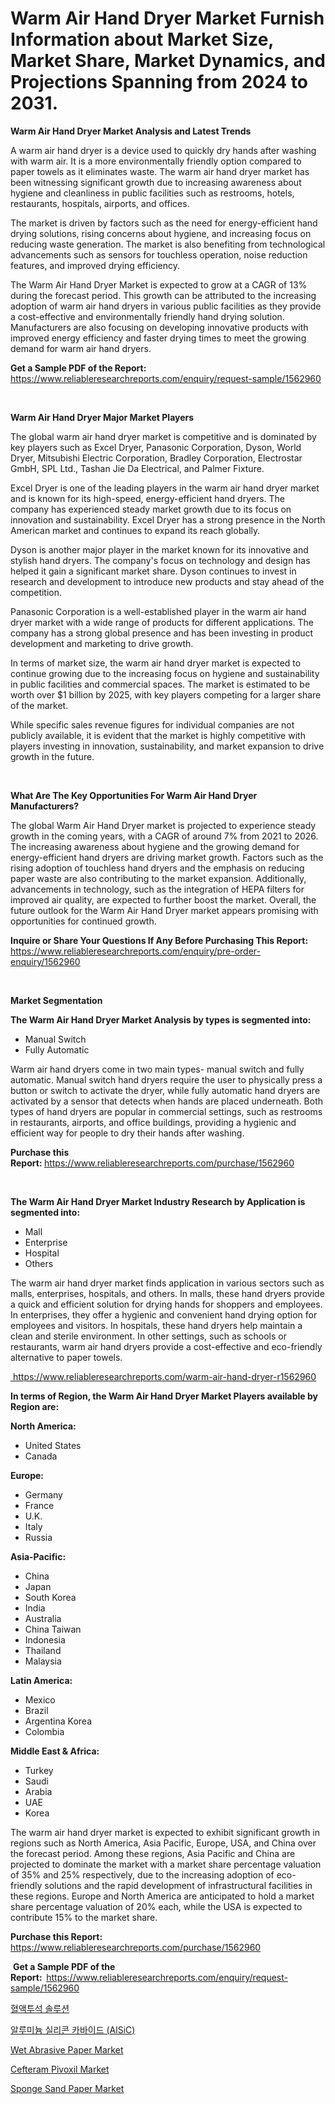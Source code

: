 <p><h1>Warm Air Hand Dryer Market Furnish Information about Market Size, Market Share, Market Dynamics, and Projections Spanning from 2024 to 2031.</h1></p><p><strong>Warm Air Hand Dryer Market Analysis and Latest Trends</strong></p>
<p><p>A warm air hand dryer is a device used to quickly dry hands after washing with warm air. It is a more environmentally friendly option compared to paper towels as it eliminates waste. The warm air hand dryer market has been witnessing significant growth due to increasing awareness about hygiene and cleanliness in public facilities such as restrooms, hotels, restaurants, hospitals, airports, and offices. </p><p>The market is driven by factors such as the need for energy-efficient hand drying solutions, rising concerns about hygiene, and increasing focus on reducing waste generation. The market is also benefiting from technological advancements such as sensors for touchless operation, noise reduction features, and improved drying efficiency.</p><p>The Warm Air Hand Dryer Market is expected to grow at a CAGR of 13% during the forecast period. This growth can be attributed to the increasing adoption of warm air hand dryers in various public facilities as they provide a cost-effective and environmentally friendly hand drying solution. Manufacturers are also focusing on developing innovative products with improved energy efficiency and faster drying times to meet the growing demand for warm air hand dryers.</p></p>
<p><strong>Get a Sample PDF of the Report:&nbsp;</strong> <a href="https://www.reliableresearchreports.com/enquiry/request-sample/1562960">https://www.reliableresearchreports.com/enquiry/request-sample/1562960</a></p>
<p>&nbsp;</p>
<p><strong>Warm Air Hand Dryer Major Market Players</strong></p>
<p><p>The global warm air hand dryer market is competitive and is dominated by key players such as Excel Dryer, Panasonic Corporation, Dyson, World Dryer, Mitsubishi Electric Corporation, Bradley Corporation, Electrostar GmbH, SPL Ltd., Tashan Jie Da Electrical, and Palmer Fixture.</p><p>Excel Dryer is one of the leading players in the warm air hand dryer market and is known for its high-speed, energy-efficient hand dryers. The company has experienced steady market growth due to its focus on innovation and sustainability. Excel Dryer has a strong presence in the North American market and continues to expand its reach globally.</p><p>Dyson is another major player in the market known for its innovative and stylish hand dryers. The company's focus on technology and design has helped it gain a significant market share. Dyson continues to invest in research and development to introduce new products and stay ahead of the competition.</p><p>Panasonic Corporation is a well-established player in the warm air hand dryer market with a wide range of products for different applications. The company has a strong global presence and has been investing in product development and marketing to drive growth.</p><p>In terms of market size, the warm air hand dryer market is expected to continue growing due to the increasing focus on hygiene and sustainability in public facilities and commercial spaces. The market is estimated to be worth over $1 billion by 2025, with key players competing for a larger share of the market.</p><p>While specific sales revenue figures for individual companies are not publicly available, it is evident that the market is highly competitive with players investing in innovation, sustainability, and market expansion to drive growth in the future.</p></p>
<p>&nbsp;</p>
<p><strong>What Are The Key Opportunities For Warm Air Hand Dryer Manufacturers?</strong></p>
<p><p>The global Warm Air Hand Dryer market is projected to experience steady growth in the coming years, with a CAGR of around 7% from 2021 to 2026. The increasing awareness about hygiene and the growing demand for energy-efficient hand dryers are driving market growth. Factors such as the rising adoption of touchless hand dryers and the emphasis on reducing paper waste are also contributing to the market expansion. Additionally, advancements in technology, such as the integration of HEPA filters for improved air quality, are expected to further boost the market. Overall, the future outlook for the Warm Air Hand Dryer market appears promising with opportunities for continued growth.</p></p>
<p><strong>Inquire or Share Your Questions If Any Before Purchasing This Report:</strong> <a href="https://www.reliableresearchreports.com/enquiry/pre-order-enquiry/1562960">https://www.reliableresearchreports.com/enquiry/pre-order-enquiry/1562960</a></p>
<p>&nbsp;</p>
<p><strong>Market Segmentation</strong></p>
<p><strong>The Warm Air Hand Dryer Market Analysis by types is segmented into:</strong></p>
<p><ul><li>Manual Switch</li><li>Fully Automatic</li></ul></p>
<p><p>Warm air hand dryers come in two main types- manual switch and fully automatic. Manual switch hand dryers require the user to physically press a button or switch to activate the dryer, while fully automatic hand dryers are activated by a sensor that detects when hands are placed underneath. Both types of hand dryers are popular in commercial settings, such as restrooms in restaurants, airports, and office buildings, providing a hygienic and efficient way for people to dry their hands after washing.</p></p>
<p><strong>Purchase this Report:&nbsp;</strong><a href="https://www.reliableresearchreports.com/purchase/1562960">https://www.reliableresearchreports.com/purchase/1562960</a></p>
<p>&nbsp;</p>
<p><strong>The Warm Air Hand Dryer Market Industry Research by Application is segmented into:</strong></p>
<p><ul><li>Mall</li><li>Enterprise</li><li>Hospital</li><li>Others</li></ul></p>
<p><p>The warm air hand dryer market finds application in various sectors such as malls, enterprises, hospitals, and others. In malls, these hand dryers provide a quick and efficient solution for drying hands for shoppers and employees. In enterprises, they offer a hygienic and convenient hand drying option for employees and visitors. In hospitals, these hand dryers help maintain a clean and sterile environment. In other settings, such as schools or restaurants, warm air hand dryers provide a cost-effective and eco-friendly alternative to paper towels.</p></p>
<p><a href="https://www.reliableresearchreports.com/warm-air-hand-dryer-r1562960">&nbsp;https://www.reliableresearchreports.com/warm-air-hand-dryer-r1562960</a></p>
<p><strong>In terms of Region, the Warm Air Hand Dryer Market Players available by Region are:</strong></p>
<p>
    <p> <strong> North America: </strong>
        <ul>
            <li>United States</li>
            <li>Canada</li>
        </ul>
        </p> 
    <p> <strong> Europe: </strong>
        <ul>
            <li>Germany</li>
            <li>France</li>
            <li>U.K.</li>
            <li>Italy</li>
            <li>Russia</li>
        </ul>
        </p> 
    <p> <strong> Asia-Pacific: </strong>
        <ul>
            <li>China</li>
            <li>Japan</li>
            <li>South Korea</li>
            <li>India</li>
            <li>Australia</li>
            <li>China Taiwan</li>
            <li>Indonesia</li>
            <li>Thailand</li>
            <li>Malaysia</li>
        </ul>
        </p> 
    <p> <strong> Latin America: </strong>
        <ul>
            <li>Mexico</li>
            <li>Brazil</li>
            <li>Argentina Korea</li>
            <li>Colombia</li>
        </ul>
        </p> 
    <p> <strong> Middle East & Africa: </strong>
        <ul>
            <li>Turkey</li>
            <li>Saudi</li>
            <li>Arabia</li>
            <li>UAE</li>
            <li>Korea</li>
        </ul>
    </p>
    </p>
<p><p>The warm air hand dryer market is expected to exhibit significant growth in regions such as North America, Asia Pacific, Europe, USA, and China over the forecast period. Among these regions, Asia Pacific and China are projected to dominate the market with a market share percentage valuation of 35% and 25% respectively, due to the increasing adoption of eco-friendly solutions and the rapid development of infrastructural facilities in these regions. Europe and North America are anticipated to hold a market share percentage valuation of 20% each, while the USA is expected to contribute 15% to the market share.</p></p>
<p><strong>Purchase this Report: </strong><a href="https://www.reliableresearchreports.com/purchase/1562960">https://www.reliableresearchreports.com/purchase/1562960</a></p>
<p>&nbsp;<strong>Get a Sample PDF of the Report:&nbsp;&nbsp;</strong><a href="https://www.reliableresearchreports.com/enquiry/request-sample/1562960">https://www.reliableresearchreports.com/enquiry/request-sample/1562960</a></p>
<p><strong></strong></p>
<p><p><a href="https://github.com/GabrielBlanda5656/Market-Research-Report-List-1/blob/main/195181924709.md">혈액투석 솔루션</a></p><p><a href="https://github.com/vsckjg50460/Market-Research-Report-List-1/blob/main/839357124708.md">알루미늄 실리콘 카바이드 (AlSiC)</a></p><p><a href="https://issuu.com/reportprime-2/docs/wet-abrasive-paper-market-size-2030.pptx">Wet Abrasive Paper Market</a></p><p><a href="https://www.linkedin.com/pulse/cefteram-pivoxil-market-research-report-reveals-latest-trends-bm2gc?trackingId=%2FKllFZNGu9eSqtXrjkvMog%3D%3D">Cefteram Pivoxil Market</a></p><p><a href="https://issuu.com/reportprime-2/docs/sponge-sand-paper-market-size-2030.pptx">Sponge Sand Paper Market</a></p></p>